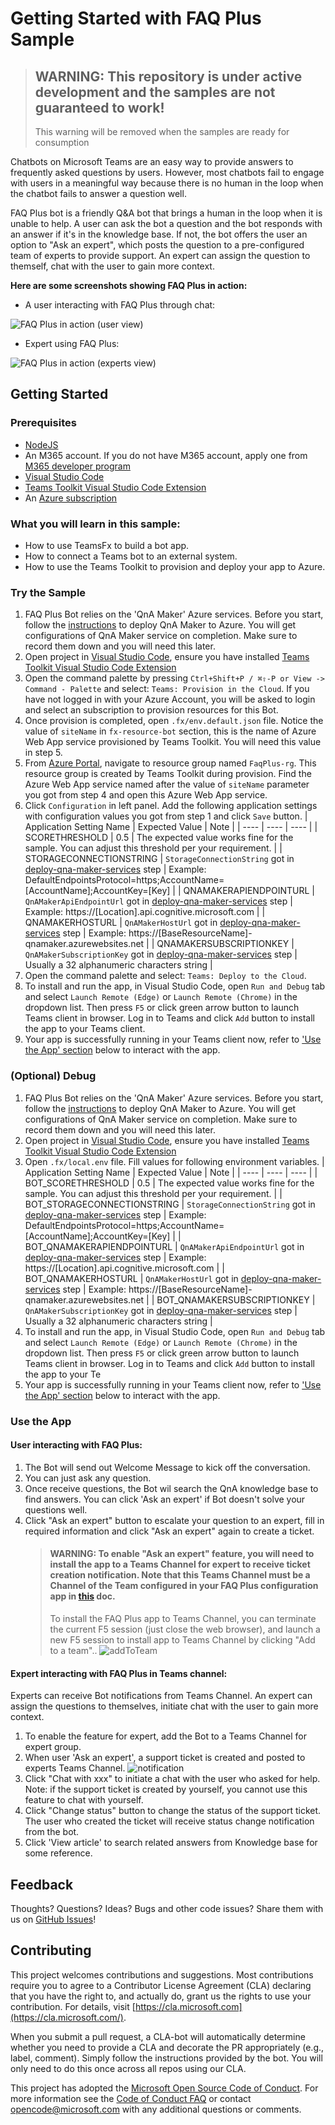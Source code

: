 # Getting Started with FAQ Plus Sample

> ## WARNING: This repository is under active development and the samples are not guaranteed to work!
> This warning will be removed when the samples are ready for consumption

Chatbots on Microsoft Teams are an easy way to provide answers to frequently asked questions by users. However, most chatbots fail to engage with users in a meaningful way because there is no human in the loop when the chatbot fails to answer a question well.

FAQ Plus bot is a friendly Q&A bot that brings a human in the loop when it is unable to help. A user can ask the bot a question and the bot responds with an answer if it's in the knowledge base. If not, the bot offers the user an option to "Ask an expert", which posts the question to a pre-configured team of experts to provide support. An expert can assign the question to themself, chat with the user to gain more context.

**Here are some screenshots showing FAQ Plus in action:**

*	A user interacting with FAQ Plus through chat:

![FAQ Plus in action (user view)](docs/images/FAQPlusEndUser.gif)

*	Expert using FAQ Plus:

![FAQ Plus in action (experts view)](docs/images/FAQPlusExperts.gif)

## Getting Started

### Prerequisites

- [NodeJS](https://nodejs.org/en/)
- An M365 account. If you do not have M365 account, apply one from [M365 developer program](https://developer.microsoft.com/en-us/microsoft-365/dev-program)
- [Visual Studio Code](https://code.visualstudio.com/)
- [Teams Toolkit Visual Studio Code Extension](https://aka.ms/teams-toolkit)
- An [Azure subscription](https://azure.microsoft.com/en-us/free/)

### What you will learn in this sample:

- How to use TeamsFx to build a bot app.
- How to connect a Teams bot to an external system.
- How to use the Teams Toolkit to provision and deploy your app to Azure.

### Try the Sample

1. FAQ Plus Bot relies on the 'QnA Maker' Azure services. Before you start, follow the [instructions](docs/deploy-qna-maker-services.md) to deploy QnA Maker to Azure. You will get configurations of QnA Maker service on completion. Make sure to record them down and you will need this later. 
2. Open project in [Visual Studio Code](https://code.visualstudio.com/), ensure you have installed [Teams Toolkit Visual Studio Code Extension](https://aka.ms/teams-toolkit)
3. Open the command palette by pressing `Ctrl+Shift+P / ⌘⇧-P or View -> Command - Palette` and select: `Teams: Provision in the Cloud`. If you have not logged in with your Azure Account, you will be asked to login and select an subscription to provision resources for this Bot.
4. Once provision is completed, open `.fx/env.default.json` file. Notice the value of `siteName` in `fx-resource-bot` section, this is the name of Azure Web App service provisioned by Teams Toolkit. You will need this value in step 5.
5. From [Azure Portal](https://ms.portal.azure.com/#home), navigate to resource group named `FaqPlus-rg`. This resource group is created by Teams Toolkit during provision. Find the Azure Web App service named after the value of `siteName` parameter you got from step 4 and open this Azure Web App service.
6. Click `Configuration` in left panel. Add the following application settings with configuration values you got from step 1 and click `Save` button.
    | Application Setting Name | Expected Value | Note |
    | ---- | ---- | ---- |
    | SCORETHRESHOLD | 0.5 | The expected value works fine for the sample. You can adjust this threshold per your requirement. |
    | STORAGECONNECTIONSTRING | `StorageConnectionString` got in [deploy-qna-maker-services](docs/deploy-qna-maker-services.md) step | Example: DefaultEndpointsProtocol=https;AccountName=[AccountName];AccountKey=[Key] |
    | QNAMAKERAPIENDPOINTURL | `QnAMakerApiEndpointUrl` got in [deploy-qna-maker-services](docs/deploy-qna-maker-services.md) step | Example: https://[Location].api.cognitive.microsoft.com |
    | QNAMAKERHOSTURL | `QnAMakerHostUrl` got in [deploy-qna-maker-services](docs/deploy-qna-maker-services.md) step | Example: https://[BaseResourceName]-qnamaker.azurewebsites.net |
    | QNAMAKERSUBSCRIPTIONKEY | `QnAMakerSubscriptionKey` got in [deploy-qna-maker-services](docs/deploy-qna-maker-services.md) step | Usually a 32 alphanumeric characters string |
7. Open the command palette and select: `Teams: Deploy to the Cloud`.
8. To install and run the app, in Visual Studio Code, open `Run and Debug` tab and select `Launch Remote (Edge)` or `Launch Remote (Chrome)` in the dropdown list. Then press `F5` or click green arrow button to launch Teams client in browser. Log in to Teams and click `Add` button to install the app to your Teams client.
9. Your app is successfully running in your Teams client now, refer to ['Use the App' section](#use-the-app) below to interact with the app.

### (Optional) Debug

1. FAQ Plus Bot relies on the 'QnA Maker' Azure services. Before you start, follow the [instructions](docs/deploy-qna-maker-services.md) to deploy QnA Maker to Azure. You will get configurations of QnA Maker service on completion. Make sure to record them down and you will need this later. 
2. Open project in [Visual Studio Code](https://code.visualstudio.com/), ensure you have installed [Teams Toolkit Visual Studio Code Extension](https://aka.ms/teams-toolkit)
2. Open `.fx/local.env` file. Fill values for following environment variables.
    | Application Setting Name | Expected Value | Note |
    | ---- | ---- | ---- |
    | BOT_SCORETHRESHOLD | 0.5 | The expected value works fine for the sample. You can adjust this threshold per your requirement. |
    | BOT_STORAGECONNECTIONSTRING | `StorageConnectionString` got in [deploy-qna-maker-services](docs/deploy-qna-maker-services.md) step | Example: DefaultEndpointsProtocol=https;AccountName=[AccountName];AccountKey=[Key] |
    | BOT_QNAMAKERAPIENDPOINTURL | `QnAMakerApiEndpointUrl` got in [deploy-qna-maker-services](docs/deploy-qna-maker-services.md) step | Example: https://[Location].api.cognitive.microsoft.com |
    | BOT_QNAMAKERHOSTURL | `QnAMakerHostUrl` got in [deploy-qna-maker-services](docs/deploy-qna-maker-services.md) step | Example: https://[BaseResourceName]-qnamaker.azurewebsites.net |
    | BOT_QNAMAKERSUBSCRIPTIONKEY | `QnAMakerSubscriptionKey` got in [deploy-qna-maker-services](docs/deploy-qna-maker-services.md) step | Usually a 32 alphanumeric characters string |
3. To install and run the app, in Visual Studio Code, open `Run and Debug` tab and select `Launch Remote (Edge)` or `Launch Remote (Chrome)` in the dropdown list. Then press `F5` or click green arrow button to launch Teams client in browser. Log in to Teams and click `Add` button to install the app to your Te
4. Your app is successfully running in your Teams client now, refer to ['Use the App' section](#use-the-app) below to interact with the app.

### Use the App

#### User interacting with FAQ Plus:

1. The Bot will send out Welcome Message to kick off the conversation.
2. You can just ask any question.
3. Once receive questions, the Bot wil search the QnA knowledge base to find answers. You can click 'Ask an expert' if Bot doesn't solve your questions well.
4. Click "Ask an expert" button to escalate your question to an expert, fill in required information and click "Ask an expert" again to create a ticket.
    > #### WARNING: To enable "Ask an expert" feature, you will need to install the app to a Teams Channel for expert to receive ticket creation notification. Note that this Teams Channel must be a Channel of the Team configured in your FAQ Plus configuration app in [this](docs/deploy-qna-maker-services.md) doc.
    > To install the FAQ Plus app to Teams Channel, you can terminate the current F5 session (just close the web browser), and launch a new F5 session to install app to Teams Channel by clicking "Add to a team".. 
    >  ![addToTeam](docs/images/addToTeam.png)

#### Expert interacting with FAQ Plus in Teams channel:

Experts can receive Bot notifications from Teams Channel. An expert can assign the questions to themselves, initiate chat with the user to gain more context.
1. To enable the feature for expert, add the Bot to a Teams Channel for expert group.
2. When user 'Ask an expert', a support ticket is created and posted to experts Teams Channel.
    ![notification](docs/images/notificationCard.png)
4. Click "Chat with xxx" to initiate a chat with the user who asked for help. Note: if the support ticket is created by yourself, you cannot use this feature to chat with yourself.
5. Click "Change status" button to change the status of the support ticket. The user who created the ticket will receive status change notification from the bot.
6. Click 'View article' to search related answers from Knowledge base for some reference.


## Feedback

Thoughts? Questions? Ideas? Bugs and other code issues? Share them with us on [GitHub Issues](https://github.com/OfficeDev/TeamsFx-Samples/issues)!

## Contributing

This project welcomes contributions and suggestions. Most contributions require you to agree to a Contributor License Agreement (CLA) declaring that you have the right to, and actually do, grant us the rights to use your contribution. For details, visit [https://cla.microsoft.com](https://cla.microsoft.com/).

When you submit a pull request, a CLA-bot will automatically determine whether you need to provide a CLA and decorate the PR appropriately (e.g., label, comment). Simply follow the instructions provided by the bot. You will only need to do this once across all repos using our CLA.

This project has adopted the [Microsoft Open Source Code of Conduct](https://opensource.microsoft.com/codeofconduct/). For more information see the [Code of Conduct FAQ](https://opensource.microsoft.com/codeofconduct/FAQ/) or contact [opencode@microsoft.com](mailto:opencode@microsoft.com) with any additional questions or comments.
